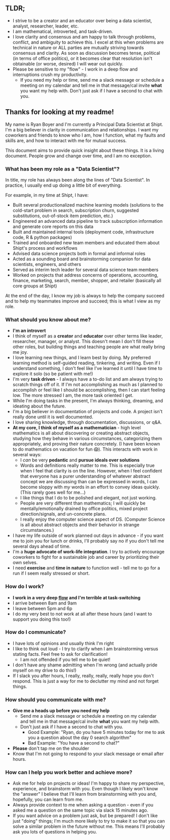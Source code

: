 ## TLDR;
- I strive to be a creator and an educator over being a data scientist, analyst, researcher, leader, etc.
- I am mathematical, introverted, and task-driven.
- I love clarity and consensus and am happy to talk through problems, conflict, and ambiguity to achieve this. I excel at this when problems are technical in nature or ALL parties are mutually striving towards consensus and clarity. As soon as discussion becomes tense, political (in terms of office politics), or it becomes clear that resolution isn't obtainable (or worse, desired) I will wear out quickly.
- Please be sensitive to my "flow" - I work in a deep flow and interruptions crush my productivity.
  - If you need my help or time, send me a slack message or schedule a meeting on my calendar and tell me in that message/cal invite **what** you want my help with. Don't just ask if I have a second to chat with you.

## Thanks for looking at my readme!

My name is Ryan Boyer and I'm currently a Principal Data Scientist at Shipt. I'm a big believer in clarity in communication and relationships. I want my coworkers and friends to know who I am, how I function, what my faults and skills are, and how to interact with me for mutual success. 

This document aims to provide quick insight about these things. It is a living document. People grow and change over time, and I am no exception. 

### What has been my role as a "Data Scientist"?

In title, my role has always been along the lines of "Data Scientist". In practice, I usually end up doing a little bit of everything.

For example, in my time at Shipt, I have:
- Built several productionalized machine learning models (solutions to the cold-start problem in search, subscription churn, suggested substitutions, out-of-stock item prediction, etc.)
- Engineered an advanced data pipeline to track subscription information and generate core reports on this data
- Built and maintained internal tools (deployment code, infrastructure code, R & python packages)
- Trained and onboarded new team members and educated them about Shipt's process and workflows
- Advised data science projects both in formal and informal roles
- Acted as a sounding board and brainstorming companion for data scientists, engineers, and others
- Served as interim tech leader for several data science team members
- Worked on projects that address concerns of operations, accounting, finance, marketing, search, member, shopper, and retailer (basically all core groups at Shipt)

At the end of the day, I know my job is always to help the company succeed and to help my teammates improve and succeed; this is what I view as my role. 

### What should you know about me?
- **I'm an introvert** 
- I think of myself as a **creator** and **educator** over other terms like leader, researcher, manager, or analyst. This doesn't mean I don't fill these other roles, but building things and teaching people are what really bring me joy.
- I love learning new things, and I learn best by doing. My preferred learning method is self-guided reading, tinkering, and writing. Even if I understand something, I don't feel like I've learned it until I have time to explore it solo (so be patient with me!)
- I'm very **task driven** - I always have a to-do list and am always trying to scratch things off of it. If I'm not accomplishing as much as I planned to accomplish or feel like I should be accomplishing, then I can start feeling low. The more stressed I am, the more task oriented I get.
- While I'm doing tasks in the present, I'm always thinking, dreaming, and ideating about the future.
- I'm a big believer in documentation of projects and code. A project isn't really done until it is well documented.
- I love sharing knowledge, through documentation, discussions, or q&A.
- **At my core, I think of myself as a mathematician** - high level mathematics is all about discovering or creating abstract objects, studying how they behave in various circumstances, categorizing them appropriately, and proving their nature concretely. (I have been known to do mathematics on vacation for fun 😱). This interacts with work in several ways:
  - I *can* be very **pedantic** and **pursue ideals over solutions**
  - Words and definitions really matter to me. This is especially true when I feel that clarity is on the line. However, when I feel confident that everyone has a purer understanding of whatever abstract concept we are discussing than can be expressed in words, I can become sloppy with *my* words in an effort to convey ideas quickly. (This rarely goes well for me...)
  - I like things that I do to be polished and elegant, not just working.
  - People are very different than mathematics; I will quickly be mentally/emotionally drained by office politics, mixed project direction/signals, and un-concrete plans.
  - I really enjoy the computer science aspect of DS. (Computer Science is all about abstract objects and their behavior in strange circumstances.)
- I have my life outside of work planned out days in advance - if you want me to join you for lunch or drinks, I'll probably say no if you don't tell me several days ahead of time.
- I'm a **huge advocate of work-life integration**. I try to actively encourage coworkers to fight for a sustainable job and career by prioritizing their own selves.
- I need **exercise** and **time in nature** to function well - tell me to go for a run if I seem really stressed or short.

### How do I work?
- **I work in a very deep [flow](https://en.wikipedia.org/wiki/Flow_(psychology)) and I'm terrible at task-switching** 
- I arrive between 8am and 9am
- I leave between 5pm and 6p
- I do my very best to not work at all after these hours (and I want to support you doing this too!)

### How do I communicate?
- I have lots of opinions and usually think I'm right 
- I like to think out loud - I try to clarify when I am brainstorming versus stating facts. Feel free to ask for clarification!
  - I am not offended if you tell me to be quiet!
- I don't have any shame admitting when I'm wrong (and actually pride myself on my drive to do this!)
- If I slack you after hours, I really, really, really, really hope you don't respond. This is just a way for me to declutter my mind and not forget things.

### How should you communicate with me?
- **Give me a heads up before you need my help**
  - Send me a slack message or schedule a meeting on my calendar and tell me in that message/cal invite **what** you want my help with. 
  - Don't just ask if I have a second to chat with you.
    - Good Example: "Ryan, do you have 5 minutes today for me to ask you a question about the day 0 search algorithm"
    - Bad Example: "You have a second to chat?"
- **Please** don't tap me on the shoulder
- Know that I'm not going to respond to your slack message or email after hours.


### How can I help you work better and achieve more?
- Ask me for help on projects or ideas! I'm happy to share my perspective, experience, and brainstorm with you. Even though I likely won't know the "answer" I believe that I'll learn from brainstorming with you and, hopefully, you can learn from me.
- Always provide context to me when asking a question - even if you asked me a question on the same topic via slack 15 minutes ago.
- If you want advice on a problem just ask, but be prepared! I don't like just "doing" things; I'm much more likely to try to make it so that you can solve a similar problem in the future without me. This means I'll probably ask you lots of questions in helping you.
